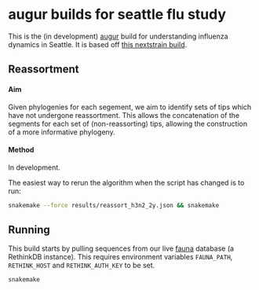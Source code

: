 # augur builds for seattle flu study

This is the (in development) [augur][] build for understanding influenza dynamics in Seattle.
It is based off [this nextstrain build](https://github.com/nextstrain/seasonal-flu).

## Reassortment

#### Aim
Given phylogenies for each segement, we aim to identify sets of tips which have not undergone reassortment.
This allows the concatenation of the segments for each set of (non-reassorting) tips, allowing the construction of a more informative phylogeny.


#### Method
In development.

The easiest way to rerun the algorithm when the script has changed is to run:
```bash
snakemake --force results/reassort_h3n2_2y.json && snakemake
```


## Running
This build starts by pulling sequences from our live [fauna][] database (a RethinkDB instance).
This requires environment variables `FAUNA_PATH`, `RETHINK_HOST` and `RETHINK_AUTH_KEY` to be set.

```bash
snakemake
```



[Nextstrain]: https://nextstrain.org
[fauna]: https://github.com/nextstrain/fauna
[augur]: https://github.com/nextstrain/augur
[auspice]: https://github.com/nextstrain/auspice

